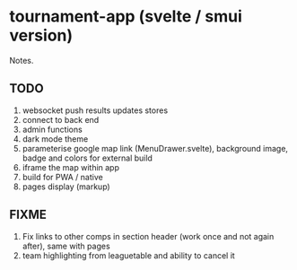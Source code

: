 # tournament-app (svelte / smui version)

Notes.

## TODO
1. websocket push results updates stores
1. connect to back end
1. admin functions
1. dark mode theme
1. parameterise google map link (MenuDrawer.svelte), background image, badge and colors for external build
1. iframe the map within app
1. build for PWA / native
1. pages display (markup)

## FIXME
1. Fix links to other comps in section header (work once and not again after), same with pages
1. team highlighting from leaguetable and ability to cancel it
